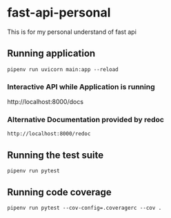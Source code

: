 # fast-api-personal
This is for my personal understand of fast api


## Running application
```
pipenv run uvicorn main:app --reload
```

### Interactive API while Application is running
http://localhost:8000/docs

### Alternative Documentation provided by redoc
```
http://localhost:8000/redoc
```
## Running the test suite
```
pipenv run pytest
```

## Running code coverage
```
pipenv run pytest --cov-config=.coveragerc --cov .
```